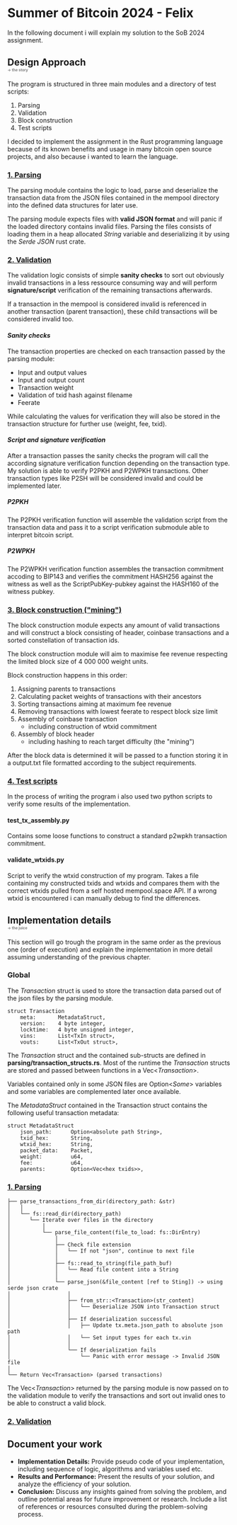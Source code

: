 # Summer of Bitcoin 2024 - Felix
In the following document i will explain my solution to the SoB 2024 assignment.

## Design Approach<p style="color:grey;font-size:0.4em;margin-top:0;margin-bottom:0;">-> the story</p>

The program is structured in three main modules and a directory of test scripts:

1. Parsing
2. Validation
3. Block construction
4. Test scripts

I decided to implement the assignment in the Rust programming language because of its known benefits and usage in many bitcoin open source projects, and also because i wanted to learn the language.

### <u>1. Parsing</u>

The parsing module contains the logic to load, parse and deserialize the transaction data from the JSON files contained in the mempool directory into the defined data structures for later use.

The parsing module expects files with **valid JSON format** and will panic if the loaded directory contains invalid files. Parsing the files consists of loading them in a heap allocated *String* variable and deserializing it by using the *Serde JSON* rust crate.

### <u>2. Validation</u>

The validation logic consists of simple **sanity checks** to sort out obviously invalid transactions in a less ressource consuming way and will perform **signature/script** verification of the remaining transactions afterwards.

If a transaction in the mempool is considered invalid is referenced in another transaction (parent transaction), these child transactions will be considered invalid too.

#### *Sanity checks*

The transaction properties are checked on each transaction passed by the parsing module:

* Input and output values
* Input and output count
* Transaction weight
* Validation of txid hash against filename
* Feerate

While calculating the values for verification they will also be stored in the transaction structure for further use (weight, fee, txid).

#### *Script and signature verification*

After a transaction passes the sanity checks the program will call the according signature verification function depending on the transaction type. My solution is able to verify P2PKH and P2WPKH transactions. Other transaction types like P2SH will be considered invalid and could be implemented later.

##### P2PKH
The P2PKH verification function will assemble the validation script from the transaction data and pass it to a script verification submodule able to interpret bitcoin script.


##### P2WPKH
The P2WPKH verification function assembles the transaction commitment accoding to BIP143 and verifies the commitment HASH256 against the witness as well as the ScriptPubKey-pubkey against the HASH160 of the witness pubkey.


### <u>3. Block construction ("mining")</u>

The block construction module expects any amount of valid transactions and will construct a block consisting of header, coinbase transactions and a sorted constellation of transaction ids.

The block construction module will aim to maximise fee revenue respecting the limited block size of 4 000 000 weight units.

Block construction happens in this order:

1. Assigning parents to transactions
2. Calculating packet weights of transactions with their ancestors
3. Sorting transactions aiming at maximum fee revenue
4. Removing transactions with lowest feerate to respect block size limit
5. Assembly of coinbase transaction
	* including construction of wtxid commitment
6. Assembly of block header
	* including hashing to reach target difficulty (the "mining")

After the block data is determined it will be passed to a function storing it in a output.txt file formatted according to the subject requirements.

### <u>4. Test scripts</u>

In the process of writing the program i also used two python scripts to verify some results of the implementation.

#### test_tx_assembly.py
Contains some loose functions to construct a standard p2wpkh transaction commitment.

#### validate_wtxids.py
Script to verify the wtxid construction of my program. Takes a file containing my constructed txids and wtxids and compares them with the correct wtxids pulled from a self hosted mempool.space API. If a wrong wtxid is encountered i can manually debug to find the differences.

## Implementation details<p style="color:grey;font-size:0.4em;margin-top:0;margin-bottom:0;">-> the juice</p>
This section will go trough the program in the same order as the previous one (order of execution) and explain the implementation in more detail assuming understanding of the previous chapter.

### Global
The *Transaction* struct is used to store the transaction data parsed out of the json files by the parsing module.

```
struct Transaction
    meta: 		MetadataStruct,
    version: 	4 byte integer,
    locktime: 	4 byte unsigned integer,
    vins: 		List<TxIn struct>,
    vouts: 		List<TxOut struct>,
```
The *Transaction* struct and the contained sub-structs are defined in **parsing/transaction_structs.rs**.
Most of the runtime the *Transaction* structs are stored and passed between functions in a Vec<_Transaction_>.

Variables contained only in some JSON files are Option<_Some_> variables and some variables are complemented later once available.

The _MetadataStruct_ contained in the Transaction struct contains the following useful transaction metadata:
```
struct MetadataStruct
    json_path: 		Option<absolute path String>,
    txid_hex: 		String,
    wtxid_hex: 		String,
    packet_data: 	Packet,
    weight: 		u64,
    fee: 			u64,
    parents: 		Option<Vec<hex txids>>,
```

### <u>1. Parsing</u>
```
├── parse_transactions_from_dir(directory_path: &str)
│   │
│   └── fs::read_dir(directory_path)
│      └── Iterate over files in the directory
│          │
│          └── parse_file_content(file_to_load: fs::DirEntry)
│              │
│              ├── Check file extension
│              │   └── If not "json", continue to next file
│              │
│              ├── fs::read_to_string(file_path_buf)
│              │   └── Read file content into a String
│              │
│              └── parse_json(&file_content [ref to Sting]) -> using serde json crate
│                  │
│                  ├── from_str::<Transaction>(str_content)
│                  │   └── Deserialize JSON into Transaction struct
│                  │
│                  ├── If deserialization successful
│                  │   ├── Update tx.meta.json_path to absolute json path
│                  │   └── Set input types for each tx.vin
│                  │
│                  └── If deserialization fails
│                      └── Panic with error message -> Invalid JSON file
│
└── Return Vec<Transaction> (parsed transactions)
```
The Vec<_Transaction_> returned by the parsing module is now passed on to the validation module to verify the transactions and sort out invalid ones to be able to construct a valid block.

### <u>2. Validation</u>


## Document your work

- **Implementation Details:** Provide pseudo code of your implementation, including sequence of logic, algorithms and variables used etc.
- **Results and Performance:** Present the results of your solution, and analyze the efficiency of your solution.
- **Conclusion:** Discuss any insights gained from solving the problem, and outline potential areas for future improvement or research. Include a list of references or resources consulted during the problem-solving process.
